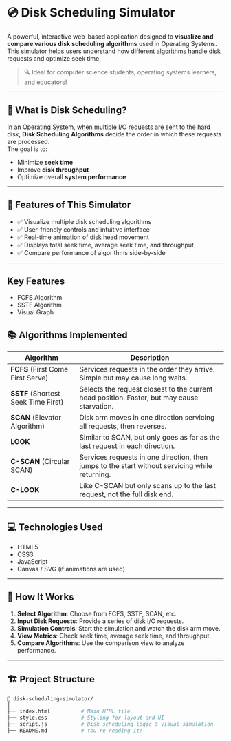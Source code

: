 # 💿 Disk Scheduling Simulator

A powerful, interactive web-based application designed to **visualize and compare various disk scheduling algorithms** used in Operating Systems. This simulator helps users understand how different algorithms handle disk requests and optimize seek time.

> 🔍 Ideal for computer science students, operating systems learners, and educators!

---

## 📘 What is Disk Scheduling?

In an Operating System, when multiple I/O requests are sent to the hard disk, **Disk Scheduling Algorithms** decide the order in which these requests are processed.  
The goal is to:
- Minimize **seek time**
- Improve **disk throughput**
- Optimize overall **system performance**

---

## 🚀 Features of This Simulator

- ✅ Visualize multiple disk scheduling algorithms
- ✅ User-friendly controls and intuitive interface
- ✅ Real-time animation of disk head movement
- ✅ Displays total seek time, average seek time, and throughput
- ✅ Compare performance of algorithms side-by-side

---
## Key Features

- FCFS Algorithm
- SSTF Algorithm
- Visual Graph

## 📚 Algorithms Implemented

| Algorithm | Description |
|-----------|-------------|
| **FCFS** (First Come First Serve) | Services requests in the order they arrive. Simple but may cause long waits. |
| **SSTF** (Shortest Seek Time First) | Selects the request closest to the current head position. Faster, but may cause starvation. |
| **SCAN** (Elevator Algorithm) | Disk arm moves in one direction servicing all requests, then reverses. |
| **LOOK** | Similar to SCAN, but only goes as far as the last request in each direction. |
| **C-SCAN** (Circular SCAN) | Services requests in one direction, then jumps to the start without servicing while returning. |
| **C-LOOK** | Like C-SCAN but only scans up to the last request, not the full disk end. |

---

## 💻 Technologies Used

- HTML5
- CSS3
- JavaScript
- Canvas / SVG (if animations are used)
---

## 🧠 How It Works

1. **Select Algorithm**: Choose from FCFS, SSTF, SCAN, etc.
2. **Input Disk Requests**: Provide a series of disk I/O requests.
3. **Simulation Controls**: Start the simulation and watch the disk arm move.
4. **View Metrics**: Check seek time, average seek time, and throughput.
5. **Compare Algorithms**: Use the comparison view to analyze performance.

---

## 🏗️ Project Structure

```bash
📁 disk-scheduling-simulator/
│
├── index.html          # Main HTML file
├── style.css           # Styling for layout and UI
├── script.js           # Disk scheduling logic & visual simulation
├── README.md           # You're reading it!
